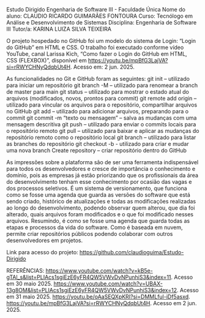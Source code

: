 Estudo Dirigido Engenharia de Software III - Faculdade Única Nome do aluno: CLAUDIO RICARDO GUIMARÃES FONTOURA Curso: Tecnólogo em Análise e Desenvolvimento de Sistemas Disciplina: Engenharia de Software III Tutor/a: KARINA LUIZA SILVA TEIXEIRA

O projeto hospedado no GitHub foi um modelo do sistema de Login: “Login do GitHub” em HTML e CSS. O trabalho foi executado conforme vídeo YouTube, canal Larissa Kich, “Como fazer o Login do GitHub em HTML, CSS (FLEXBOX)”, disponível em https://youtu.be/mpBfG3LajVA?si=rRWYCHNyQdqbUt4H. Acesso em: 2 jun. 2025.

As funcionalidades no Git e GitHub foram as seguintes: git init – utilizado para iniciar um repositório git branch -M – utilizado para renomear a branch de master para main git status – utilizado para mostrar o estado atual do arquivos (modificados, novos, prontos para commit) git remote add origin – utilizado para vincular os arquivos para o repositório, compartilhar arquivos no GitHub git add – utilizado para adicionar arquivos, preparando para o commit git commit -m “texto ou mensagem” – salva as mudanças com uma mensagem descritiva git push – utilizado para enviar o commits locais para o repositório remoto git pull – utilizado para baixar e aplicar as mudanças do repositório remoto como o repositório local git branch – utilizado para listar as branches do repositório git checkout -b - utilizado para criar e mudar uma nova branch Create repository – criar repositório dentro do GitHub

As impressões sobre a plataforma são de ser uma ferramenta indispensável para todos os desenvolvedores e cresce de importância o conhecimento e domínio, pois as empresas já estão priorizando que os profissionais da área do desenvolvimento tenham esse conhecimento por ocasião das vagas e dos processos seletivos. É um sistema de versionamento, que funciona como se fosse uma agenda que guarda as versões do software que está sendo criado, histórico de atualizações e todas as modificações realizadas ao longo do desenvolvimento, podendo observar quem alterou, que dia foi alterado, quais arquivos foram modificados e o que foi modificado nesses arquivos. Resumindo, é como se fosse uma agenda que guarda todas as etapas e processos da vida do software. Como é baseada em nuvem, permite criar repositórios públicos podendo colaborar com outros desenvolvedores em projetos.

Link para acesso do projeto: https://github.com/claudioguima/Estudo-Dirigido

REFERÊNCIAS: https://www.youtube.com/watch?v=kB5e-gTAl_s&list=PLIAcs1sgiEzE6yFR4QW5VWvDvNPunhiS3&index=11. Acesso em 30 maio 2025. https://www.youtube.com/watch?v=UBAX-13g8OM&list=PLIAcs1sgiEzE6yFR4QW5VWvDvNPunhiS3&index=12. Acesso em 31 maio 2025. https://youtu.be/oAaSEQXpKRI?si=DMMLful-iDf5asxd. https://youtu.be/mpBfG3LajVA?si=rRWYCHNyQdqbUt4H. Acesso em 2 jun. 2025.